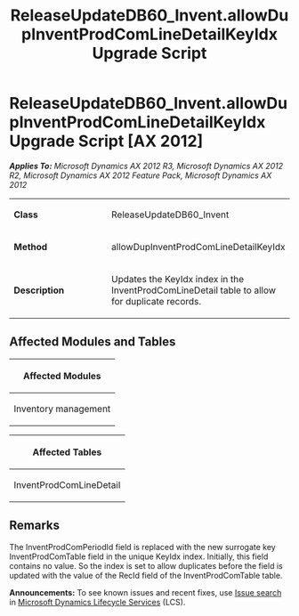 ﻿---
title: ReleaseUpdateDB60_Invent.allowDupInventProdComLineDetailKeyIdx Upgrade Script
TOCTitle: ReleaseUpdateDB60_Invent.allowDupInventProdComLineDetailKeyIdx Upgrade Script
ms:assetid: 25f2d232-9cd6-f8ec-3201-d846d9200d43
ms:mtpsurl: https://msdn.microsoft.com/en-us/library/JJ685039(v=AX.60)
ms:contentKeyID: 49707239
ms.date: 05/18/2015
mtps_version: v=AX.60
---

# ReleaseUpdateDB60\_Invent.allowDupInventProdComLineDetailKeyIdx Upgrade Script [AX 2012]


_**Applies To:** Microsoft Dynamics AX 2012 R3, Microsoft Dynamics AX 2012 R2, Microsoft Dynamics AX 2012 Feature Pack, Microsoft Dynamics AX 2012_

<table>
<colgroup>
<col style="width: 50%" />
<col style="width: 50%" />
</colgroup>
<tbody>
<tr class="odd">
<td><p><strong>Class</strong></p></td>
<td><p>ReleaseUpdateDB60_Invent</p></td>
</tr>
<tr class="even">
<td><p><strong>Method</strong></p></td>
<td><p>allowDupInventProdComLineDetailKeyIdx</p></td>
</tr>
<tr class="odd">
<td><p><strong>Description</strong></p></td>
<td><p>Updates the KeyIdx index in the InventProdComLineDetail table to allow for duplicate records.</p></td>
</tr>
</tbody>
</table>


## Affected Modules and Tables

<table>
<colgroup>
<col style="width: 100%" />
</colgroup>
<thead>
<tr class="header">
<th><p>Affected Modules</p></th>
</tr>
</thead>
<tbody>
<tr class="odd">
<td><p>Inventory management</p></td>
</tr>
</tbody>
</table>


<table>
<colgroup>
<col style="width: 100%" />
</colgroup>
<thead>
<tr class="header">
<th><p>Affected Tables</p></th>
</tr>
</thead>
<tbody>
<tr class="odd">
<td><p>InventProdComLineDetail</p></td>
</tr>
</tbody>
</table>


## Remarks

The InventProdComPeriodId field is replaced with the new surrogate key InventProdComTable field in the unique KeyIdx index. Initially, this field contains no value. So the index is set to allow duplicates before the field is updated with the value of the RecId field of the InventProdComTable table.

  
**Announcements:** To see known issues and recent fixes, use [Issue search](http://go.microsoft.com/fwlink/?linkid=389258) in [Microsoft Dynamics Lifecycle Services](http://go.microsoft.com/fwlink/?linkid=306505) (LCS).

